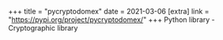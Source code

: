 +++
title = "pycryptodomex"
date = 2021-03-06
[extra]
link = "https://pypi.org/project/pycryptodomex/"
+++
Python library - Cryptographic library

